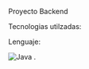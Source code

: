 Proyecto Backend

Tecnologias utilzadas:

Lenguaje:

![Java](https://img.shields.io/badge/java-%23ED8B00.svg?style=for-the-badge&logo=openjdk&logoColor=white)
.
